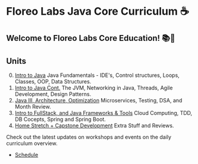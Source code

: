 # Floreo Labs Java Core Curriculum :coffee:

## Welcome to Floreo Labs Core Education! :books::rocket:

## Units
0. [Intro to Java](/units/fundamentals) Java Fundamentals - IDE's, Control structures, Loops, Classes, OOP, Data Structures.
1. [Intro to Java Cont.](/units/fundamentals_cont) The JVM, Networking in Java, Threads, Agile Development, Design Patterns.
2. [Java III, Architecture, Optimization](/units/java_iii) Microservices, Testing, DSA, and Month Review. 
3. [Intro to FullStack, and Java Frameworks & Tools](https://github.com/floreo-labs/Java-Core-Curriculum/tree/master/units/intro_fullstack_tools) Cloud Computing, TDD, DB Cocepts, Spring and Spring Boot.
5. [Home Stretch + Capstone Development](/units/capstone_resources) Extra Stuff and Reviews.


Check out the latest updates on workshops and events on the daily curriculum overview.
- [Schedule](https://docs.google.com/document/d/1EzXqe45Yg7kfuBxCbqfHwyYhHfwySS13RW53TQnhV38/edit?usp=sharing)

